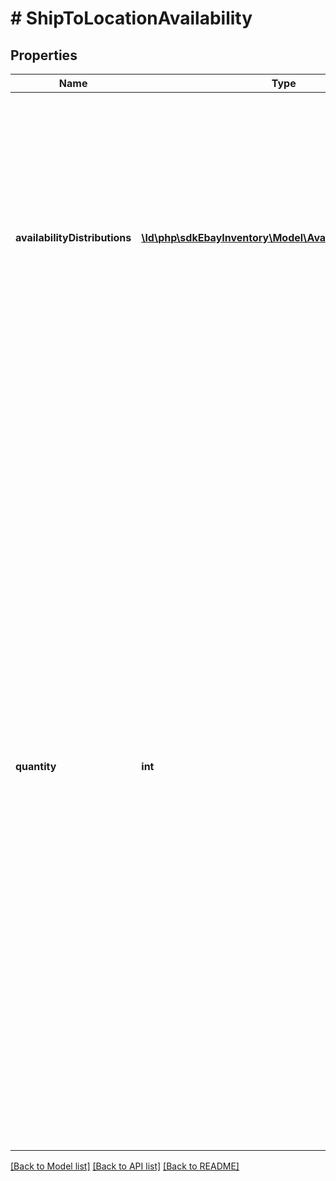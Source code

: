 # # ShipToLocationAvailability

## Properties

Name | Type | Description | Notes
------------ | ------------- | ------------- | -------------
**availabilityDistributions** | [**\ld\php\sdkEbayInventory\Model\AvailabilityDistribution[]**](AvailabilityDistribution.md) | This container is used to set the available quantity of the inventory item at one or more warehouse locations.&lt;br&gt;&lt;br&gt; This container will be returned if available quantity is set for one or more inventory locations. | [optional]
**quantity** | **int** | This container is used to set the total &#39;ship-to-home&#39; quantity of the inventory item that will be available for purchase through one or more published offers. This container is not immediately required, but &#39;ship-to-home&#39; quantity must be set before an offer of the inventory item can be published.&lt;br/&gt;&lt;br/&gt;If an existing inventory item is being updated, and the &#39;ship-to-home&#39; quantity already exists for the inventory item record, this container should be included again, even if the value is not changing, or the available quantity data will be lost. | [optional]

[[Back to Model list]](../../README.md#models) [[Back to API list]](../../README.md#endpoints) [[Back to README]](../../README.md)
